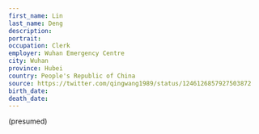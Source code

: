 ```yaml
---
first_name: Lin
last_name: Deng
description: 
portrait: 
occupation: Clerk
employer: Wuhan Emergency Centre
city: Wuhan
province: Hubei
country: People's Republic of China
source: https://twitter.com/qingwang1989/status/1246126857927503872
birth_date: 
death_date: 
---
```


(presumed)